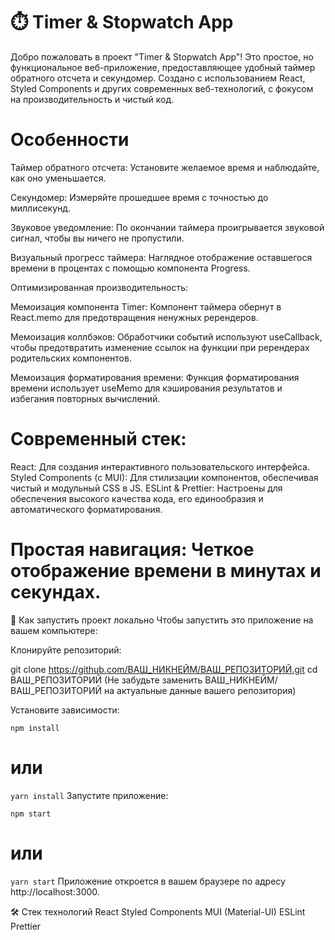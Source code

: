 # ⏱️ Timer & Stopwatch App
Добро пожаловать в проект "Timer & Stopwatch App"! Это простое, но функциональное веб-приложение, предоставляющее удобный таймер обратного отсчета и секундомер. Создано с использованием React, Styled Components и других современных веб-технологий, с фокусом на производительность и чистый код.

# Особенности
Таймер обратного отсчета: Установите желаемое время и наблюдайте, как оно уменьшается.

Секундомер: Измеряйте прошедшее время с точностью до миллисекунд.

Звуковое уведомление: По окончании таймера проигрывается звуковой сигнал, чтобы вы ничего не пропустили.

Визуальный прогресс таймера: Наглядное отображение оставшегося времени в процентах с помощью компонента Progress.

Оптимизированная производительность:

Мемоизация компонента Timer: Компонент таймера обернут в React.memo для предотвращения ненужных ререндеров.

Мемоизация коллбэков: Обработчики событий используют useCallback, чтобы предотвратить изменение ссылок на функции при ререндерах родительских компонентов.

Мемоизация форматирования времени: Функция форматирования времени использует useMemo для кэширования результатов и избегания повторных вычислений.

# Современный стек:
React: Для создания интерактивного пользовательского интерфейса.
Styled Components (с MUI): Для стилизации компонентов, обеспечивая чистый и модульный CSS в JS.
ESLint & Prettier: Настроены для обеспечения высокого качества кода, его единообразия и автоматического форматирования.

# Простая навигация: Четкое отображение времени в минутах и секундах.
🚀 Как запустить проект локально
Чтобы запустить это приложение на вашем компьютере:

Клонируйте репозиторий:

git clone https://github.com/ВАШ_НИКНЕЙМ/ВАШ_РЕПОЗИТОРИЙ.git
cd ВАШ_РЕПОЗИТОРИЙ
(Не забудьте заменить ВАШ_НИКНЕЙМ/ВАШ_РЕПОЗИТОРИЙ на актуальные данные вашего репозитория)

Установите зависимости:

`npm install`
# или
`yarn install`
Запустите приложение:

`npm start`
# или
`yarn start`
Приложение откроется в вашем браузере по адресу http://localhost:3000.

🛠️ Стек технологий
React Styled Components MUI (Material-UI) ESLint Prettier


